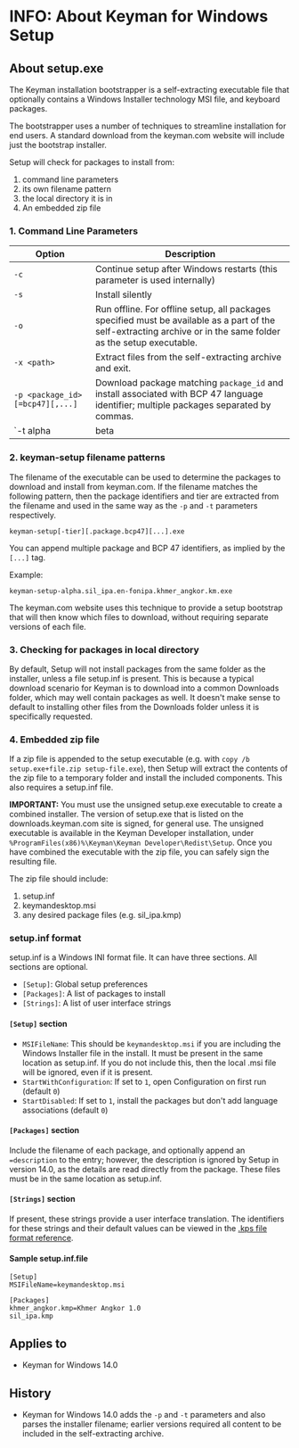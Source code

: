 # INFO: About Keyman for Windows Setup

## About setup.exe

The Keyman installation bootstrapper is a self-extracting executable file that optionally contains a Windows Installer technology MSI file, and keyboard packages.

The bootstrapper uses a number of techniques to streamline installation for end users. A standard download from the keyman.com website will include just the bootstrap installer.

Setup will check for packages to install from:

1. command line parameters
2. its own filename pattern
3. the local directory it is in
4. An embedded zip file

### 1. Command Line Parameters

Option | Description
-------|------------
`-c` | Continue setup after Windows restarts (this parameter is used internally)
`-s` | Install silently
`-o` | Run offline. For offline setup, all packages specified must be available as a part of the self-extracting archive or in the same folder as the setup executable.
`-x <path>` | Extract files from the self-extracting archive and exit.
`-p <package_id>[=bcp47][,...]` | Download package matching `package_id` and install associated with BCP 47 language identifier; multiple packages separated by commas.
`-t alpha|beta|stable` | Download and install the corresponding tier of Keyman for Windows from keyman.com. If not specified, the installer will use the tier that it was built with (this can be viewed in the Setup Options dialog).

### 2. keyman-setup filename patterns

The filename of the executable can be used to determine the packages to download and install from keyman.com. If the filename matches the following pattern, then the package identifiers and tier are extracted from the filename and used in the same way as the `-p` and `-t` parameters respectively.

```
keyman-setup[-tier][.package.bcp47][...].exe
```

You can append multiple package and BCP 47 identifiers, as implied by the `[...]` tag.

Example:

```
keyman-setup-alpha.sil_ipa.en-fonipa.khmer_angkor.km.exe
```

The keyman.com website uses this technique to provide a setup bootstrap that will then know which files to download, without requiring separate versions of each file.

### 3. Checking for packages in local directory

By default, Setup will not install packages from the same folder as the installer, unless a file setup.inf is present. This is because a typical download scenario for Keyman is to download into a common Downloads folder, which may well contain packages as well. It doesn't make sense to default to installing other files from the Downloads folder unless it is specifically requested.

### 4. Embedded zip file

If a zip file is appended to the setup executable (e.g. with `copy /b setup.exe+file.zip setup-file.exe`), then Setup will extract the contents of the zip file to a temporary folder and install the included components. This also requires a setup.inf file.

**IMPORTANT:** You must use the unsigned setup.exe executable to create a
combined installer. The version of setup.exe that is listed on the
downloads.keyman.com site is signed, for general use. The unsigned executable is
available in the Keyman Developer installation, under
`%ProgramFiles(x86)%\Keyman\Keyman Developer\Redist\Setup`. Once you have
combined the executable with the zip file, you can safely sign the resulting
file.

The zip file should include:

1. setup.inf
2. keymandesktop.msi
3. any desired package files (e.g. sil_ipa.kmp)

### setup.inf format

setup.inf is a Windows INI format file. It can have three sections. All sections are optional.

* `[Setup]`: Global setup preferences
* `[Packages]`: A list of packages to install
* `[Strings]`: A list of user interface strings

#### `[Setup]` section

* `MSIFileName`: This should be `keymandesktop.msi` if you are including the Windows Installer file in the install. It must be present in the same location as setup.inf. If you do not include this, then the local .msi file will be ignored, even if it is present.
* `StartWithConfiguration`: If set to `1`, open Configuration on first run (default `0`)
* `StartDisabled`: If set to `1`, install the packages but don't add language associations (default `0`)

#### `[Packages]` section

Include the filename of each package, and optionally append an `=description` to the entry; however, the description is ignored by Setup in version 14.0, as the details are read directly from the package. These files must be in the same location as setup.inf.

#### `[Strings]` section

If present, these strings provide a user interface translation. The identifiers for these strings and their default values can be viewed in the [.kps file format reference](/developer/current-version/reference/file-types/kps).

#### Sample setup.inf.file

```
[Setup]
MSIFileName=keymandesktop.msi

[Packages]
khmer_angkor.kmp=Khmer Angkor 1.0
sil_ipa.kmp
```

## Applies to
 * Keyman for Windows 14.0

## History
 * Keyman for Windows 14.0 adds the `-p` and `-t` parameters and also parses the installer filename; earlier versions required all content to be included in the self-extracting archive.
